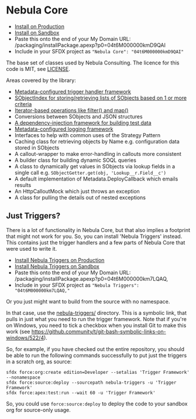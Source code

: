# Nebula Core

 - [Install on Production](https://login.salesforce.com/packaging/installPackage.apexp?p0=04t6M000000kmD9QAI)
 - [Install on Sandbox](https://test.salesforce.com/packaging/installPackage.apexp?p0=04t6M000000kmD9QAI)
 - Paste this onto the end of your My Domain URL: /packaging/installPackage.apexp?p0=04t6M000000kmD9QAI
 - Include in your SFDX project as `"Nebula Core": "04t6M000000kmD9QAI"`
 
The base set of classes used by Nebula Consulting. The licence for this code is MIT, see [LICENSE](LICENSE). 

Areas covered by the library:

  - [Metadata-configured trigger handler framework](force-app/triggerFramework/MetadataTriggerManager.md)
  - [SObjectIndex for storing/retrieving lists of SObjects based on 1 or more criteria](force-app/sObjectIndex/SObjectIndex.md)
  - [Iterator-based operations like filter() and map()](force-app/lazyIterator/LazyIterator.md)
  - Conversions between SObjects and JSON structures
  - [A dependency-injection framework for building test data](force-app/testRecordGenerator/TestRecordGenerator.md)
  - [Metadata-configured logging framework](force-app/logger/Logger.md)
  - Interfaces to help with common uses of the Strategy Pattern 
  - Caching class for retrieving objects by Name e.g. configuration data stored in SObjects
  - A callout-wrapper to make error-handling in callouts more consistent
  - A builder class for building dynamic SOQL queries
  - A class to dynamically get values in SObjects via lookup fields in a single call e.g. `SObjectGetter.get(obj, 'Lookup__r.Field__c')`
  - A default implementation of Metadata.DeployCallback which emails results
  - An HttpCalloutMock which just throws an exception
  - A class for pulling the details out of nested exceptions

## Just Triggers?

There is a lot of functionality in Nebula Core, but that also implies a footprint that might not work for you. So, you 
can install 'Nebula Triggers' instead. This contains just the trigger handlers and a few parts of Nebula Core that were 
used to write it. 

- [Install Nebula Triggers on Production](https://login.salesforce.com/packaging/installPackage.apexp?p0=04t6M000000km7LQAQ,)
- [Install Nebula Triggers on Sandbox](https://test.salesforce.com/packaging/installPackage.apexp?p0=04t6M000000km7LQAQ,)
- Paste this onto the end of your My Domain URL: /packaging/installPackage.apexp?p0=04t6M000000km7LQAQ,
- Include in your SFDX project as `"Nebula Triggers": "04t6M000000km7LQAQ,"`

Or you just might want to build from the source with no namespace. 

In that case, use the [nebula-triggers/](nebula-triggers) directory. This 
is a symbolic link, that pulls in just what you need to run the trigger framework. Note that if you're on Windows, you 
need to tick a checkbox when you install Git to make this work (see https://github.community/t/git-bash-symbolic-links-on-windows/522/4).

So, for example, if you have checked out the entire repository, you should be able to run the following commands 
successfully to put just the triggers in a scratch org, as source:

    sfdx force:org:create edition=Developer --setalias 'Trigger Framework' --nonamespace
    sfdx force:source:deploy --sourcepath nebula-triggers -u 'Trigger Framework'
    sfdx force:apex:test:run --wait 60 -u 'Trigger Framework'

So, you could use `force:source:deploy` to deploy the code to your sandbox org for source-only usage.
